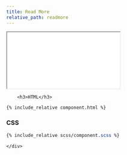 ```yaml
---
title: Read More
relative_path: readmore
---
```


<div class="docs-section">
	<div class="component">
		<iframe src="{{ site.baseurl}}/component/readmore/example.html"></iframe>

		<h3>HTML</h3>

```html
{% include_relative component.html %}
```
<h3>CSS</h3>

```css
{% include_relative scss/component.scss %}
```
	</div>
</div>
